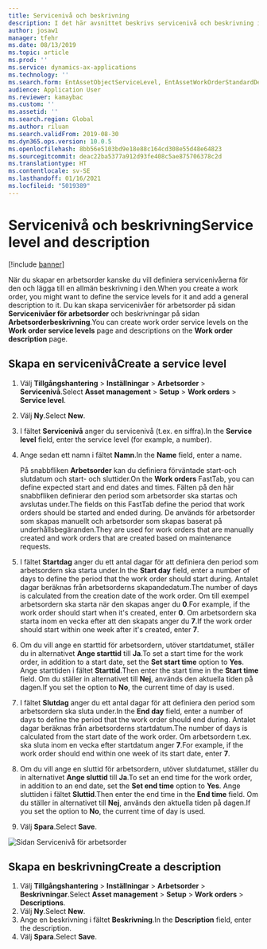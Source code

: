 ```yaml
---
title: Servicenivå och beskrivning
description: I det här avsnittet beskrivs servicenivå och beskrivning i Tillgångshantering.
author: josaw1
manager: tfehr
ms.date: 08/13/2019
ms.topic: article
ms.prod: ''
ms.service: dynamics-ax-applications
ms.technology: ''
ms.search.form: EntAssetObjectServiceLevel, EntAssetWorkOrderStandardDescription, EntAssetWorkOrderServiceLevel, EntAssetServiceLevelLookup
audience: Application User
ms.reviewer: kamaybac
ms.custom: ''
ms.assetid: ''
ms.search.region: Global
ms.author: riluan
ms.search.validFrom: 2019-08-30
ms.dyn365.ops.version: 10.0.5
ms.openlocfilehash: 8bb56e5103bd9e18e88c164cd308e55d48e64823
ms.sourcegitcommit: deac22ba5377a912d93fe408c5ae875706378c2d
ms.translationtype: HT
ms.contentlocale: sv-SE
ms.lasthandoff: 01/16/2021
ms.locfileid: "5019389"
---
```

# <a name="service-level-and-description"></a><span data-ttu-id="fa635-103">Servicenivå och beskrivning</span><span class="sxs-lookup"><span data-stu-id="fa635-103">Service level and description</span></span>

[!include [banner](../../includes/banner.md)]

 

<span data-ttu-id="fa635-104">När du skapar en arbetsorder kanske du vill definiera servicenivåerna för den och lägga till en allmän beskrivning i den.</span><span class="sxs-lookup"><span data-stu-id="fa635-104">When you create a work order, you might want to define the service levels for it and add a general description to it.</span></span> <span data-ttu-id="fa635-105">Du kan skapa servicenivåer för arbetsorder på sidan **Servicenivåer för arbetsorder** och beskrivningar på sidan **Arbetsorderbeskrivning**.</span><span class="sxs-lookup"><span data-stu-id="fa635-105">You can create work order service levels on the **Work order service levels** page and descriptions on the **Work order description** page.</span></span>

## <a name="create-a-service-level"></a><span data-ttu-id="fa635-106">Skapa en servicenivå</span><span class="sxs-lookup"><span data-stu-id="fa635-106">Create a service level</span></span>

1. <span data-ttu-id="fa635-107">Välj **Tillgångshantering** \> **Inställningar** \> **Arbetsorder** \> **Servicenivå**.</span><span class="sxs-lookup"><span data-stu-id="fa635-107">Select **Asset management** \> **Setup** \> **Work orders** \> **Service level**.</span></span>
2. <span data-ttu-id="fa635-108">Välj **Ny**.</span><span class="sxs-lookup"><span data-stu-id="fa635-108">Select **New**.</span></span>
3. <span data-ttu-id="fa635-109">I fältet **Servicenivå** anger du servicenivå (t.ex. en siffra).</span><span class="sxs-lookup"><span data-stu-id="fa635-109">In the **Service level** field, enter the service level (for example, a number).</span></span>
4. <span data-ttu-id="fa635-110">Ange sedan ett namn i fältet **Namn**.</span><span class="sxs-lookup"><span data-stu-id="fa635-110">In the **Name** field, enter a name.</span></span>

    <span data-ttu-id="fa635-111">På snabbfliken **Arbetsorder** kan du definiera förväntade start-och slutdatum och start- och sluttider.</span><span class="sxs-lookup"><span data-stu-id="fa635-111">On the **Work orders** FastTab, you can define expected start and end dates and times.</span></span> <span data-ttu-id="fa635-112">Fälten på den här snabbfliken definierar den period som arbetsorder ska startas och avslutas under.</span><span class="sxs-lookup"><span data-stu-id="fa635-112">The fields on this FastTab define the period that work orders should be started and ended during.</span></span> <span data-ttu-id="fa635-113">De används för arbetsorder som skapas manuellt och arbetsorder som skapas baserat på underhållsbegäranden.</span><span class="sxs-lookup"><span data-stu-id="fa635-113">They are used for work orders that are manually created and work orders that are created based on maintenance requests.</span></span> 

5. <span data-ttu-id="fa635-114">I fältet **Startdag** anger du ett antal dagar för att definiera den period som arbetsordern ska starta under.</span><span class="sxs-lookup"><span data-stu-id="fa635-114">In the **Start day** field, enter a number of days to define the period that the work order should start during.</span></span> <span data-ttu-id="fa635-115">Antalet dagar beräknas från arbetsorderns skapandedatum.</span><span class="sxs-lookup"><span data-stu-id="fa635-115">The number of days is calculated from the creation date of the work order.</span></span> <span data-ttu-id="fa635-116">Om till exempel arbetsordern ska starta när den skapas anger du **0**.</span><span class="sxs-lookup"><span data-stu-id="fa635-116">For example, if the work order should start when it's created, enter **0**.</span></span> <span data-ttu-id="fa635-117">Om arbetsordern ska starta inom en vecka efter att den skapats anger du **7**.</span><span class="sxs-lookup"><span data-stu-id="fa635-117">If the work order should start within one week after it's created, enter **7**.</span></span>
6. <span data-ttu-id="fa635-118">Om du vill ange en starttid för arbetsordern, utöver startdatumet, ställer du in alternativet **Ange starttid** till **Ja**.</span><span class="sxs-lookup"><span data-stu-id="fa635-118">To set a start time for the work order, in addition to a start date, set the **Set start time** option to **Yes**.</span></span> <span data-ttu-id="fa635-119">Ange starttiden i fältet **Starttid**.</span><span class="sxs-lookup"><span data-stu-id="fa635-119">Then enter the start time in the **Start time** field.</span></span> <span data-ttu-id="fa635-120">Om du ställer in alternativet till **Nej**, används den aktuella tiden på dagen.</span><span class="sxs-lookup"><span data-stu-id="fa635-120">If you set the option to **No**, the current time of day is used.</span></span>
7. <span data-ttu-id="fa635-121">I fältet **Slutdag** anger du ett antal dagar för att definiera den period som arbetsordern ska sluta under.</span><span class="sxs-lookup"><span data-stu-id="fa635-121">In the **End day** field, enter a number of days to define the period that the work order should end during.</span></span> <span data-ttu-id="fa635-122">Antalet dagar beräknas från arbetsorderns startdatum.</span><span class="sxs-lookup"><span data-stu-id="fa635-122">The number of days is calculated from the start date of the work order.</span></span> <span data-ttu-id="fa635-123">Om arbetsordern t.ex. ska sluta inom en vecka efter startdatum anger **7**.</span><span class="sxs-lookup"><span data-stu-id="fa635-123">For example, if the work order should end within one week of its start date, enter **7**.</span></span>
8. <span data-ttu-id="fa635-124">Om du vill ange en sluttid för arbetsordern, utöver slutdatumet, ställer du in alternativet **Ange sluttid** till **Ja**.</span><span class="sxs-lookup"><span data-stu-id="fa635-124">To set an end time for the work order, in addition to an end date, set the **Set end time** option to **Yes**.</span></span> <span data-ttu-id="fa635-125">Ange sluttiden i fältet **Sluttid**.</span><span class="sxs-lookup"><span data-stu-id="fa635-125">Then enter the end time in the **End time** field.</span></span> <span data-ttu-id="fa635-126">Om du ställer in alternativet till **Nej**, används den aktuella tiden på dagen.</span><span class="sxs-lookup"><span data-stu-id="fa635-126">If you set the option to **No**, the current time of day is used.</span></span>
9. <span data-ttu-id="fa635-127">Välj **Spara**.</span><span class="sxs-lookup"><span data-stu-id="fa635-127">Select **Save**.</span></span>

![Sidan Servicenivå för arbetsorder](media/19-setup-for-work-orders.png)

## <a name="create-a-description"></a><span data-ttu-id="fa635-129">Skapa en beskrivning</span><span class="sxs-lookup"><span data-stu-id="fa635-129">Create a description</span></span>

1. <span data-ttu-id="fa635-130">Välj **Tillgångshantering** \> **Inställningar** \> **Arbetsorder** \> **Beskrivningar**.</span><span class="sxs-lookup"><span data-stu-id="fa635-130">Select **Asset management** \> **Setup** \> **Work orders** \> **Descriptions**.</span></span>
2. <span data-ttu-id="fa635-131">Välj **Ny**.</span><span class="sxs-lookup"><span data-stu-id="fa635-131">Select **New**.</span></span>
3. <span data-ttu-id="fa635-132">Ange en beskrivning i fältet **Beskrivning**.</span><span class="sxs-lookup"><span data-stu-id="fa635-132">In the **Description** field, enter the description.</span></span>
4. <span data-ttu-id="fa635-133">Välj **Spara**.</span><span class="sxs-lookup"><span data-stu-id="fa635-133">Select **Save**.</span></span>
